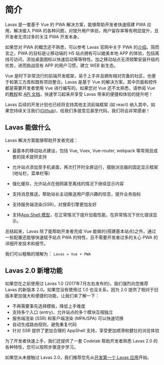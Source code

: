 # 简介

Lavas 是一套基于 Vue 的 PWA 解决方案，能够帮助开发者快速搭建 PWA 应用，解决接入 PWA 的各种问题，对提升用户体验，用户留存率等有明显提升，且开发者无须过多的关注 PWA 开发本身。

如果您对 PWA 的概念还不熟悉，可以参考 Lavas 官网中关于 PWA 的[介绍](https://lavas.baidu.com/doc)。简而言之，PWA 的目标是让移动端的 H5 站点拥有可以媲美本地 APP 的体验，包括离线可访问，添加桌面图标以快速启动等等特性。加之移动站点无须频繁安装升级的优势，进而挑战现有 APP 的用户习惯，建立 WEB 新生态。

Vue 是时下非常流行的前端开发框架，易于上手并且拥有相对完备的社区，也便于和第三方库和既有项目整合。Lavas 是基于 Vue 的解决方案，其中页面和控件都是需要开发者使用 Vue 进行编写的。如果您对 Vue 还不太熟悉，请参阅 Vue 的[教程](https://cn.vuejs.org/v2/guide/)和 [API 文档](https://cn.vuejs.org/v2/api/)，快速学习起来并享受 Lavas 带来的便捷和体验的提升吧！

Lavas 后续的开发计划也已经将支持其他主流前端框架 (如 react) 纳入其中，如果您持续关注我们([Github](https://github.com/lavas-project/lavas))，给我们多提意见甚至代码，我们将会非常感谢！

## Lavas 能做什么

Lavas 解决方案能够帮助开发者完成：

* 最基本的移动站点建设，包括 Vue, Vuex, Vue-router, webpack 等常用且成套的技术提供支持

* 允许站点添加至手机桌面，再次打开时全屏运行，摆脱浏览器的固定显示框架(地址栏，菜单栏等)

* 强化缓存，允许站点在弱网甚至离线的情况下继续显示内容

* 支持消息推送，帮助站长主动推送用户感兴趣的信息，提升业务指标

* 支持服务端渲染(SSR)，对搜索引擎更加友好

* 支持[App Shell 模型](https://lavas.baidu.com/doc/architecture/the-app-shell-model)，在正常情况下提升加载性能，在异常情况下优化错误显示。

总结起来，Lavas 除了能帮助开发者完成 Vue 能做的(搭建基本站点)之外，通过一些配置还能够快速赋予站点 PWA 的特性，且不需要开发者过多的关心 PWA 的详细开发技术和细节。

我们可以粗略的理解为： `Lavas = Vue + PWA`

## Lavas 2.0 新增功能

如果您在之前使用过 Lavas 1.0 (2017年7月左右发布的)，我们强烈向您推荐 Lavas 的新版本 2.0。如果您没有使用过 1.0 也没关系，因为 2.0 提供了相对于旧版本更加强大和便捷的功能，让我们来了解一下：

* 不再需要事先选择模板，降低上手难度
* 支持多个入口 (entry)，允许站点的多个模块互相独立
* 服务端渲染 (SSR) 和客户端渲染 (MPA/SPA) 可以快速切换
* 自动生成路由规则，避免重复代码
* 针对 SSR 提供了更加合理的 AppShell 支持，享受更加顺滑和健壮的浏览体验

为了开发者快速上手，我们还提供了一套 Codelab 帮助开发者熟悉 Lavas 2.0 的各种特性，您可以按照步骤逐步学习。

如果您从未接触过 Lavas 2.0，我们推荐您先从[开发第一个 Lavas 应用](/codelab/get-started/introduction)开始。
